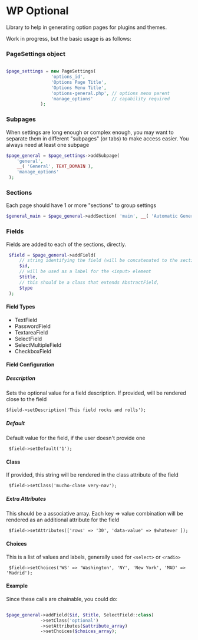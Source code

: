 # WP Optional

Library to help in generating option pages for plugins and themes.

Work in progress, but the basic usage is as follows:

### PageSettings object

```php

$page_settings = new PageSettings(
                 'options_id',
                 'Options Page Title',
                 'Options Menu Title',
                 'options-general.php', // options menu parent
                 'manage_options'       // capability required
             );

```

### Subpages
When settings are long enough or complex enough, you may want to separate them in different "subpages" (or tabs) to make access easier. You always need at least one subpage

```php
$page_general = $page_settings->addSubpage(
    'general',
    __( 'General', TEXT_DOMAIN ),
    'manage_options'
 );
```

### Sections
Each page should have 1 or more "sections" to group settings

```php
$general_main = $page_general->addSection( 'main', __( 'Automatic Generation', TEXT_DOMAIN ) );
```

### Fields
 Fields are added to each of the sections, directly.

```php
 $field = $page_general->addField(
     // string identifying the field (will be concatenated to the section, page and options id)
     $id,
     // will be used as a label for the <input> element
     $title,
     // this should be a class that extends AbstractField,
     $type
 );

 ```

#### Field Types
* TextField
* PasswordField
* TextareaField
* SelectField
* SelectMultipleField
* CheckboxField

#### Field Configuration

##### Description
Sets the optional value for a field description. If provided, will be rendered close to the field

    $field->setDescription('This field rocks and rolls');

##### Default
Default value for the field, if the user doesn't provide one

     $field->setDefault('1');

 #### Class
 If provided, this string will be rendered in the class attribute of the field

     $field->setClass('mucho-clase very-nav');

##### Extra Attributes
This should be a associative array. Each key => value combination will be rendered as an additional attribute for the field

     $field->setAttributes(['rows' => '30', 'data-value' => $whatever ]);


#### Choices
This is a list of values and labels, generally used for `<select>` or `<radio>`

     $field->setChoices('WS' => 'Washington', 'NY', 'New York', 'MAD' => 'Madrid');

#### Example

Since these calls are chainable, you could do:

```php

$page_general->addField($id, $title, SelectField::class)
             ->setClass('optional')
             ->setAttributes($attribute_array)
             ->setChoices($choices_array);
```